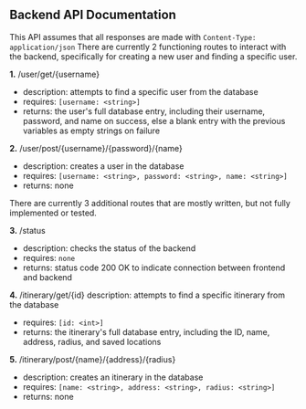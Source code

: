 ## Backend API Documentation
This API assumes that all responses are made with `Content-Type: application/json`
There are currently 2 functioning routes to interact with the backend, specifically for creating a new user and finding a specific user.

**1.** /user/get/{username}
- description: attempts to find a specific user from the database
- requires: `[username: <string>]`
- returns: the user's full database entry, including their username, password, and name on success, else a blank entry with the previous variables as empty strings on failure

**2.** /user/post/{username}/{password}/{name}
- description: creates a user in the database
- requires: `[username: <string>, password: <string>, name: <string>]`
- returns: none

There are currently 3 additional routes that are mostly written, but not fully implemented or tested.

**3.** /status
- description: checks the status of the backend
- requires: `none`
- returns: status code 200 OK to indicate connection between frontend and backend

**4.** /itinerary/get/{id}
description: attempts to find a specific itinerary from the database
- requires: `[id: <int>]`
- returns: the itinerary's full database entry, including the ID, name, address, radius, and saved locations

**5.** /itinerary/post/{name}/{address}/{radius}
- description: creates an itinerary in the database
- requires: `[name: <string>, address: <string>, radius: <string>]`
- returns: none
